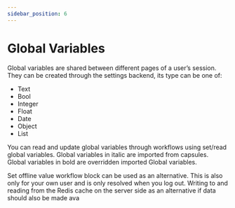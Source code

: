 ```yaml
---
sidebar_position: 6
---
```


# Global Variables

Global variables are shared between different pages of a user’s session. They can be created through the settings backend, its type can be one of:

- Text
- Bool
- Integer
- Float
- Date
- Object
- List

You can read and update global variables through workflows using set/read global variables. Global variables in italic are imported from capsules. Global variables in bold are overridden imported Global variables.

Set offline value workflow block can be used as an alternative. This is also only for your own user and is only resolved when you log out. Writing to and reading from the Redis cache on the server side as an alternative if data should also be made ava
